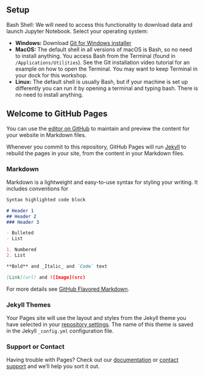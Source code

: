 ## Setup
Bash Shell: We will need to access this functionality to download data and launch Jupyter Notebook.
Select your operating system:
- **Windows:** Download [Git for Windows installer]('https://gitforwindows.org/')
- **MacOS:** The default shell in all versions of macOS is Bash, so no need to install anything. You access Bash from the Terminal (found in `/Applications/Utilities`). See the Git installation video tutorial for an example on how to open the Terminal. You may want to keep Terminal in your dock for this workshop.
- **Linux:** The default shell is usually Bash, but if your machine is set up differently you can run it by opening a terminal and typing bash. There is no need to install anything.

## Welcome to GitHub Pages

You can use the [editor on GitHub](https://github.com/drakeasberry/intro_python_1.github.io/edit/master/index.md) to maintain and preview the content for your website in Markdown files.

Whenever you commit to this repository, GitHub Pages will run [Jekyll](https://jekyllrb.com/) to rebuild the pages in your site, from the content in your Markdown files.

### Markdown

Markdown is a lightweight and easy-to-use syntax for styling your writing. It includes conventions for

```markdown
Syntax highlighted code block

# Header 1
## Header 2
### Header 3

- Bulleted
- List

1. Numbered
2. List

**Bold** and _Italic_ and `Code` text

[Link](url) and ![Image](src)
```

For more details see [GitHub Flavored Markdown](https://guides.github.com/features/mastering-markdown/).

### Jekyll Themes

Your Pages site will use the layout and styles from the Jekyll theme you have selected in your [repository settings](https://github.com/drakeasberry/intro_python_1.github.io/settings). The name of this theme is saved in the Jekyll `_config.yml` configuration file.

### Support or Contact

Having trouble with Pages? Check out our [documentation](https://help.github.com/categories/github-pages-basics/) or [contact support](https://github.com/contact) and we’ll help you sort it out.
